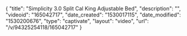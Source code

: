 {
    "title": "Simplicity 3.0 Split Cal King Adjustable Bed",
    "description": "",
    "videoid": "165042717",
    "date_created": "1530017115",
    "date_modified": "1530200676",
    "type": "captivate",
    "layout": "video",
    "url": "\/v\/94325254118\/165042717"
}